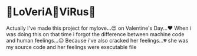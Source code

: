 # 👾LoVeriA👾ViRus👾
Actually I've made this project for mylove...😍 on Valentine's Day...❤️
When i was doing this on that time i forgot the difference between machine code and human feelings...😔 Because i've also cracked her feelings...💔
she was my source code and her feelings were executable file 
